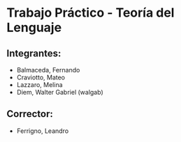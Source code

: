 # Trabajo Práctico - Teoría del Lenguaje

## Integrantes:
- Balmaceda, Fernando
- Craviotto, Mateo
- Lazzaro, Melina
- Diem, Walter Gabriel (walgab)

## Corrector:
- Ferrigno, Leandro